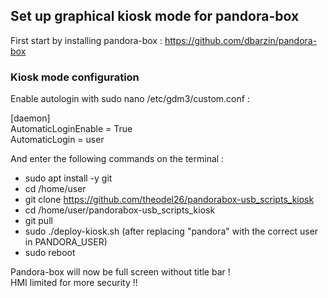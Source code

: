 <h2>Set up graphical kiosk mode for pandora-box</h2>

First start by installing pandora-box : https://github.com/dbarzin/pandora-box

<h3>Kiosk mode configuration</h3>

Enable autologin with sudo nano /etc/gdm3/custom.conf :

[daemon]  
AutomaticLoginEnable = True  
AutomaticLogin = user  

And enter the following commands on the terminal :

- sudo apt install -y git
- cd /home/user
- git clone https://github.com/theodel26/pandorabox-usb_scripts_kiosk
- cd /home/user/pandorabox-usb_scripts_kiosk
- git pull
- sudo ./deploy-kiosk.sh (after replacing "pandora" with the correct user in PANDORA_USER)
- sudo reboot

Pandora-box will now be full screen without title bar !  
HMI limited for more security !!
